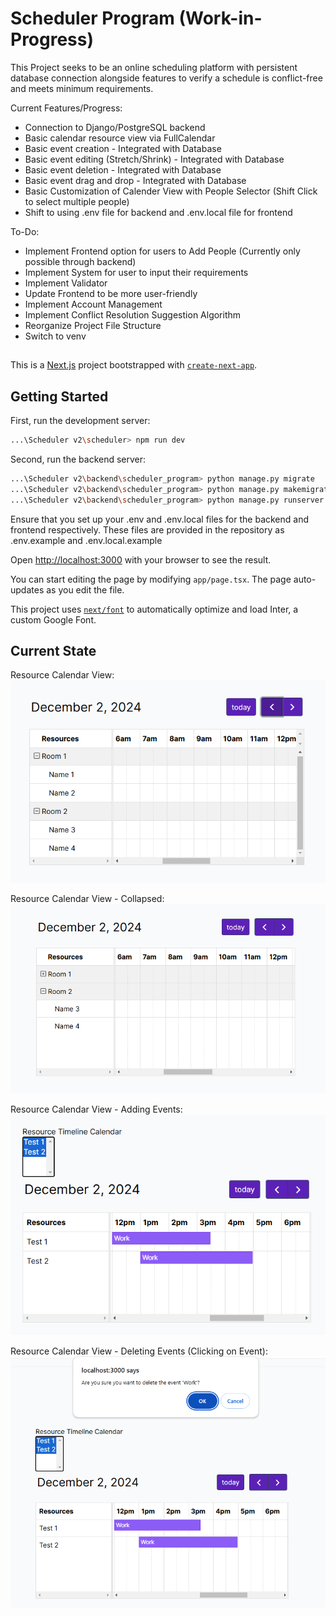 # Scheduler Program (Work-in-Progress)

This Project seeks to be an online scheduling platform with persistent database connection alongside features to verify a schedule is conflict-free and meets minimum requirements.

Current Features/Progress:
- Connection to Django/PostgreSQL backend
- Basic calendar resource view via FullCalendar
- Basic event creation - Integrated with Database
- Basic event editing (Stretch/Shrink) - Integrated with Database
- Basic event deletion - Integrated with Database
- Basic event drag and drop - Integrated with Database
- Basic Customization of Calender View with People Selector (Shift Click to select multiple people)
- Shift to using .env file for backend and .env.local file for frontend

To-Do:
- Implement Frontend option for users to Add People (Currently only possible through backend)
- Implement System for user to input their requirements
- Implement Validator
- Update Frontend to be more user-friendly
- Implement Account Management
- Implement Conflict Resolution Suggestion Algorithm
- Reorganize Project File Structure
- Switch to venv


##
This is a [Next.js](https://nextjs.org/) project bootstrapped with [`create-next-app`](https://github.com/vercel/next.js/tree/canary/packages/create-next-app).

## Getting Started

First, run the development server:

```bash
...\Scheduler v2\scheduler> npm run dev
```

Second, run the backend server:

```bash
...\Scheduler v2\backend\scheduler_program> python manage.py migrate   
...\Scheduler v2\backend\scheduler_program> python manage.py makemigrations   
...\Scheduler v2\backend\scheduler_program> python manage.py runserver   
```

Ensure that you set up your .env and .env.local files for the backend and frontend respectively.
These files are provided in the repository as .env.example and .env.local.example

Open [http://localhost:3000](http://localhost:3000) with your browser to see the result.

You can start editing the page by modifying `app/page.tsx`. The page auto-updates as you edit the file.

This project uses [`next/font`](https://nextjs.org/docs/basic-features/font-optimization) to automatically optimize and load Inter, a custom Google Font.

## Current State

Resource Calendar View:
![alt text](<scheduler/images/Resource Calendar View.png>)

Resource Calendar View - Collapsed:
![alt text](<scheduler/images/Resource Calendar View - Collapsed.png>)

Resource Calendar View - Adding Events:
![alt text](<scheduler/images/Resource Calendar View - Adding Events.png>)

Resource Calendar View - Deleting Events (Clicking on Event):
![alt text](<scheduler/images/Resource Calendar View - Deleting Events.png>)
